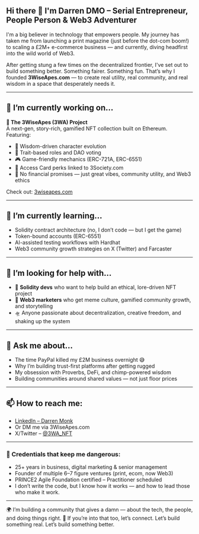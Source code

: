 ## Hi there 👋  I'm Darren DMO – Serial Entrepreneur, People Person & Web3 Adventurer

I'm a big believer in technology that empowers people. My journey has taken me from launching a print magazine (just before the dot-com boom!) to scaling a £2M+ e-commerce business — and currently, diving headfirst into the wild world of Web3.

After getting stung a few times on the decentralized frontier, I've set out to build something better. Something fairer. Something fun. That’s why I founded **3WiseApes.com** — to create real utility, real community, and real wisdom in a space that desperately needs it.

---

## 🔭 I’m currently working on...

**🚀 The 3WiseApes (3WA) Project**  
A next-gen, story-rich, gamified NFT collection built on Ethereum. Featuring:
- 🧠 Wisdom-driven character evolution
- 🧬 Trait-based roles and DAO voting
- 🎮 Game-friendly mechanics (ERC-721A, ERC-6551)
- 🎁 Access Card perks linked to 3Society.com
- 🔐 No financial promises — just great vibes, community utility, and Web3 ethics

Check out: [3wiseapes.com](https://3wiseapes.com)

---

## 🌱 I’m currently learning...

- Solidity contract architecture (no, I don’t code — but I get the game)
- Token-bound accounts (ERC-6551)
- AI-assisted testing workflows with Hardhat
- Web3 community growth strategies on X (Twitter) and Farcaster

---

## 🤔 I’m looking for help with...

- 🔧 **Solidity devs** who want to help build an ethical, lore-driven NFT project  
- 📢 **Web3 marketers** who get meme culture, gamified community growth, and storytelling  
- 🛸 Anyone passionate about decentralization, creative freedom, and shaking up the system

---

## 💬 Ask me about...

- The time PayPal killed my £2M business overnight 😅  
- Why I’m building trust-first platforms after getting rugged  
- My obsession with Proverbs, DeFi, and chimp-powered wisdom  
- Building communities around shared values — not just floor prices

---

## 📫 How to reach me:

- [LinkedIn – Darren Monk](https://www.linkedin.com/in/darren-monk-66848aa/)  
- Or DM me via 3WiseApes.com
- X/Twitter – [@3WA_NFT](https://x.com/3WA_NFT)  

---

### 👑 Credentials that keep me dangerous:
- 25+ years in business, digital marketing & senior management  
- Founder of multiple 6–7 figure ventures (print, ecom, now Web3)  
- PRINCE2 Agile Foundation certified – Practitioner scheduled  
- I don’t write the code, but I know how it works — and how to lead those who make it work.

---

🌍 I’m building a community that gives a damn — about the tech, the people, and doing things right.
🚀 If you’re into that too, let’s connect. Let’s build something real. Let’s build something better.

